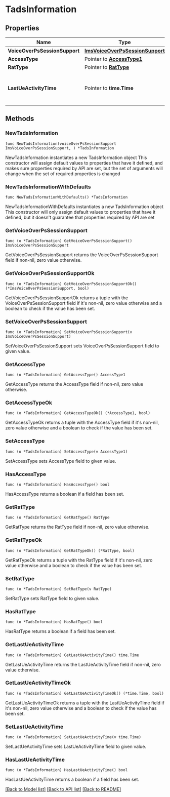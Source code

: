 # TadsInformation

## Properties

Name | Type | Description | Notes
------------ | ------------- | ------------- | -------------
**VoiceOverPsSessionSupport** | [**ImsVoiceOverPsSessionSupport**](ImsVoiceOverPsSessionSupport.md) |  | 
**AccessType** | Pointer to [**AccessType1**](AccessType1.md) |  | [optional] 
**RatType** | Pointer to [**RatType**](RatType.md) |  | [optional] 
**LastUeActivityTime** | Pointer to **time.Time** | string with format &#39;date-time&#39; as defined in OpenAPI. | [optional] 

## Methods

### NewTadsInformation

`func NewTadsInformation(voiceOverPsSessionSupport ImsVoiceOverPsSessionSupport, ) *TadsInformation`

NewTadsInformation instantiates a new TadsInformation object
This constructor will assign default values to properties that have it defined,
and makes sure properties required by API are set, but the set of arguments
will change when the set of required properties is changed

### NewTadsInformationWithDefaults

`func NewTadsInformationWithDefaults() *TadsInformation`

NewTadsInformationWithDefaults instantiates a new TadsInformation object
This constructor will only assign default values to properties that have it defined,
but it doesn't guarantee that properties required by API are set

### GetVoiceOverPsSessionSupport

`func (o *TadsInformation) GetVoiceOverPsSessionSupport() ImsVoiceOverPsSessionSupport`

GetVoiceOverPsSessionSupport returns the VoiceOverPsSessionSupport field if non-nil, zero value otherwise.

### GetVoiceOverPsSessionSupportOk

`func (o *TadsInformation) GetVoiceOverPsSessionSupportOk() (*ImsVoiceOverPsSessionSupport, bool)`

GetVoiceOverPsSessionSupportOk returns a tuple with the VoiceOverPsSessionSupport field if it's non-nil, zero value otherwise
and a boolean to check if the value has been set.

### SetVoiceOverPsSessionSupport

`func (o *TadsInformation) SetVoiceOverPsSessionSupport(v ImsVoiceOverPsSessionSupport)`

SetVoiceOverPsSessionSupport sets VoiceOverPsSessionSupport field to given value.


### GetAccessType

`func (o *TadsInformation) GetAccessType() AccessType1`

GetAccessType returns the AccessType field if non-nil, zero value otherwise.

### GetAccessTypeOk

`func (o *TadsInformation) GetAccessTypeOk() (*AccessType1, bool)`

GetAccessTypeOk returns a tuple with the AccessType field if it's non-nil, zero value otherwise
and a boolean to check if the value has been set.

### SetAccessType

`func (o *TadsInformation) SetAccessType(v AccessType1)`

SetAccessType sets AccessType field to given value.

### HasAccessType

`func (o *TadsInformation) HasAccessType() bool`

HasAccessType returns a boolean if a field has been set.

### GetRatType

`func (o *TadsInformation) GetRatType() RatType`

GetRatType returns the RatType field if non-nil, zero value otherwise.

### GetRatTypeOk

`func (o *TadsInformation) GetRatTypeOk() (*RatType, bool)`

GetRatTypeOk returns a tuple with the RatType field if it's non-nil, zero value otherwise
and a boolean to check if the value has been set.

### SetRatType

`func (o *TadsInformation) SetRatType(v RatType)`

SetRatType sets RatType field to given value.

### HasRatType

`func (o *TadsInformation) HasRatType() bool`

HasRatType returns a boolean if a field has been set.

### GetLastUeActivityTime

`func (o *TadsInformation) GetLastUeActivityTime() time.Time`

GetLastUeActivityTime returns the LastUeActivityTime field if non-nil, zero value otherwise.

### GetLastUeActivityTimeOk

`func (o *TadsInformation) GetLastUeActivityTimeOk() (*time.Time, bool)`

GetLastUeActivityTimeOk returns a tuple with the LastUeActivityTime field if it's non-nil, zero value otherwise
and a boolean to check if the value has been set.

### SetLastUeActivityTime

`func (o *TadsInformation) SetLastUeActivityTime(v time.Time)`

SetLastUeActivityTime sets LastUeActivityTime field to given value.

### HasLastUeActivityTime

`func (o *TadsInformation) HasLastUeActivityTime() bool`

HasLastUeActivityTime returns a boolean if a field has been set.


[[Back to Model list]](../README.md#documentation-for-models) [[Back to API list]](../README.md#documentation-for-api-endpoints) [[Back to README]](../README.md)



